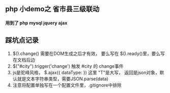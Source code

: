 ## php 小demo之 省市县三级联动

#### 用到了 php mysql jquery ajax

## 踩坑点记录
1. $().change() 需要在DOM生成之后才有效， 要么写在 $().ready()里，要么写在文档后边
2. $("#city").trigger('change')   触发 #city 的 change事件
3. js是驼峰风格， $.ajax({   dataType: }) 这里 "T"是大写， 返回是json对象，默认就是文本字符串类型，需要JSON.parse(data)
4. 注意将配置单独写在一个配置文件里，.gitignore中排除

